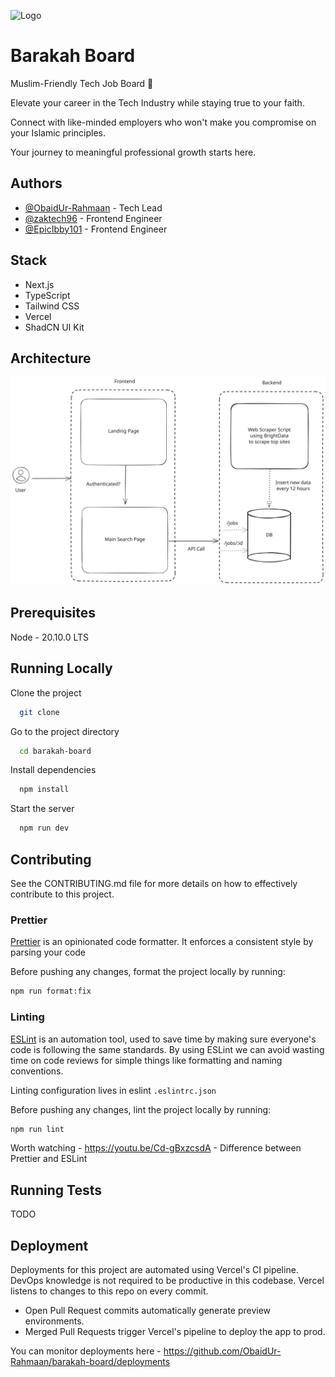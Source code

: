 ![Logo](https://i.ibb.co/WkG6YYK/Screenshot-2023-12-15-at-06-33-59.png)

# Barakah Board

Muslim-Friendly Tech Job Board 🚀

Elevate your career in the Tech Industry while staying true to your faith.

Connect with like-minded employers who won't make you compromise on your Islamic principles.

Your journey to meaningful professional growth starts here.

## Authors

- [@ObaidUr-Rahmaan](https://www.github.com/ObaidUr-Rahmaan) - Tech Lead
- [@zaktech96](https://www.github.com/zaktech96) - Frontend Engineer
- [@EpicIbby101](https://www.github.com/EpicIbby101) - Frontend Engineer

## Stack

- Next.js
- TypeScript
- Tailwind CSS
- Vercel
- ShadCN UI Kit

## Architecture

![SVG Image](arch-overview.svg)


## Prerequisites

Node - 20.10.0 LTS

## Running Locally

Clone the project

```bash
  git clone
```

Go to the project directory

```bash
  cd barakah-board
```

Install dependencies

```bash
  npm install
```

Start the server

```bash
  npm run dev
```

## Contributing

See the CONTRIBUTING.md file for more details on how to effectively contribute to this project.

### Prettier

[Prettier](https://prettier.io/) is an opinionated code formatter. It enforces a consistent style by parsing your code

Before pushing any changes, format the project locally by running:

```bash
npm run format:fix
```

### Linting

[ESLint](https://eslint.org/) is an automation tool, used to save time by making sure everyone's code is following the
same standards. By using ESLint we can avoid wasting time on code reviews for simple things like formatting and naming
conventions.

Linting configuration lives in eslint `.eslintrc.json`

Before pushing any changes, lint the project locally by running:

```bash
npm run lint
```

Worth watching - https://youtu.be/Cd-gBxzcsdA - Difference between Prettier and ESLint

## Running Tests

[//]: # (TODO: Add tests)

TODO

## Deployment

Deployments for this project are automated using Vercel's CI pipeline. DevOps knowledge is not required to be productive
in this codebase. Vercel listens to changes to this repo on every commit.

- Open Pull Request commits automatically generate preview environments.
- Merged Pull Requests trigger Vercel's pipeline to deploy the app to prod.

You can monitor deployments here - https://github.com/ObaidUr-Rahmaan/barakah-board/deployments
